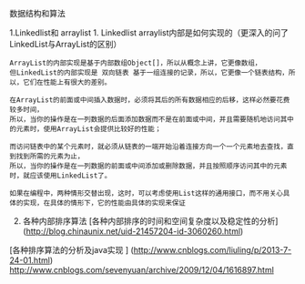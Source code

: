 数据结构和算法

1.Linkedlist和 arraylist
	1. Linkedlist arraylist内部是如何实现的（更深入的问了LinkedList与ArrayList的区别）
	
	ArrayList的内部实现是基于内部数组Object[]，所以从概念上讲，它更像数组，
	但LinkedList的内部实现是 双向链表 基于一组连接的记录，所以，它更像一个链表结构，所以，它们在性能上有很大的差别。

	在ArrayList的前面或中间插入数据时，必须将其后的所有数据相应的后移，这样必然要花费较多时间，
	所以，当你的操作是在一列数据的后面添加数据而不是在前面或中间，并且需要随机地访问其中的元素时，使用ArrayList会提供比较好的性能；

	而访问链表中的某个元素时，就必须从链表的一端开始沿着连接方向一个一个元素地去查找，直到找到所需的元素为止，
	所以，当你的操作是在一列数据的前面或中间添加或删除数据，并且按照顺序访问其中的元素时，就应该使用LinkedList了。

	如果在编程中，两种情形交替出现，这时，可以考虑使用List这样的通用接口，而不用关心具体的实现，在具体的情形下，它的性能由具体的实现来保证

2. 各种内部排序算法
[各种内部排序的时间和空间复杂度以及稳定性的分析]
(http://blog.chinaunix.net/uid-21457204-id-3060260.html)

[各种排序算法的分析及java实现 ]
(http://www.cnblogs.com/liuling/p/2013-7-24-01.html)
http://www.cnblogs.com/sevenyuan/archive/2009/12/04/1616897.html






























